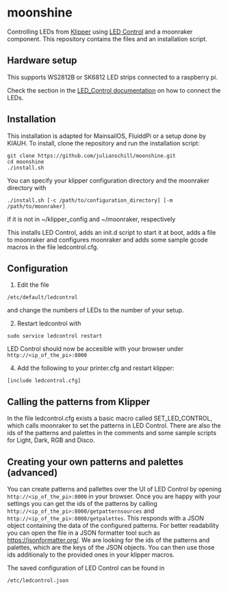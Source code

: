 # moonshine
Controlling LEDs from [Klipper](https://www.klipper3d.org) using [LED Control](https://github.com/jackw01/led-control) and a moonraker component. This repository contains the files and an installation script. 

## Hardware setup

This supports WS2812B or SK6812 LED strips connected to a raspberry pi.

Check the section in the [LED_Control documentation](https://github.com/jackw01/led-control#hardware-setup) on how to connect the LEDs.

## Installation

This installation is adapted for MainsailOS, FluiddPi or a setup done by KIAUH.
To install, clone the repository and run the installation script:
```
git clone https://github.com/julianschill/moonshine.git
cd moonshine
./install.sh
```

You can specify your klipper configuration directory and the moonraker directory with
```
./install.sh [-c /path/to/configuration_directory] [-m /path/to/moonraker]
```
if it is not in ~/klipper_config and ~/moonraker, respectively

This installs LED Control, adds an init.d script to start it at boot, adds a file to moonraker and configures moonraker and adds some sample gcode macros in the file ledcontrol.cfg.

## Configuration

1. Edit the file
```
/etc/default/ledcontrol
```
and change the numbers of LEDs to the number of your setup. 

2. Restart ledcontrol with
```
sudo service ledcontrol restart
```
LED Control should now be accesible with your browser under
```http://<ip_of_the_pi>:8000```

4. Add the following to your printer.cfg and restart klipper:
```
[include ledcontrol.cfg]
```

## Calling the patterns from Klipper

In the file ledcontrol.cfg exists a basic macro called SET_LED_CONTROL, which calls moonraker to set the patterns in LED Control. There are also the ids of the patterns and palettes in the comments and some sample scripts for Light, Dark, RGB and Disco. 

## Creating your own patterns and palettes (advanced)

You can create patterns and pallettes over the UI of LED Control by opening ```http://<ip_of_the_pi>:8000``` in your browser. Once you are happy with your settings you can get the ids of the patterns by calling ```http://<ip_of_the_pi>:8000/getpatternsources``` and ```http://<ip_of_the_pi>:8000/getpalettes```. This responds with a JSON object containing the data of the configured patterns. For better readability you can open the file in a JSON formatter tool such as https://jsonformatter.org/. We are looking for the ids of the patterns and palettes, which are the keys of the JSON objects. You can then use those ids additionaly to the provided ones in your klipper macros.

The saved configuration of LED Control can be found in 
```
/etc/ledcontrol.json
```


